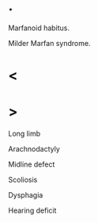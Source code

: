 # .

Marfanoid habitus.

Milder Marfan syndrome.

# <

# >

Long limb

Arachnodactyly

Midline defect

Scoliosis

Dysphagia

Hearing deficit
